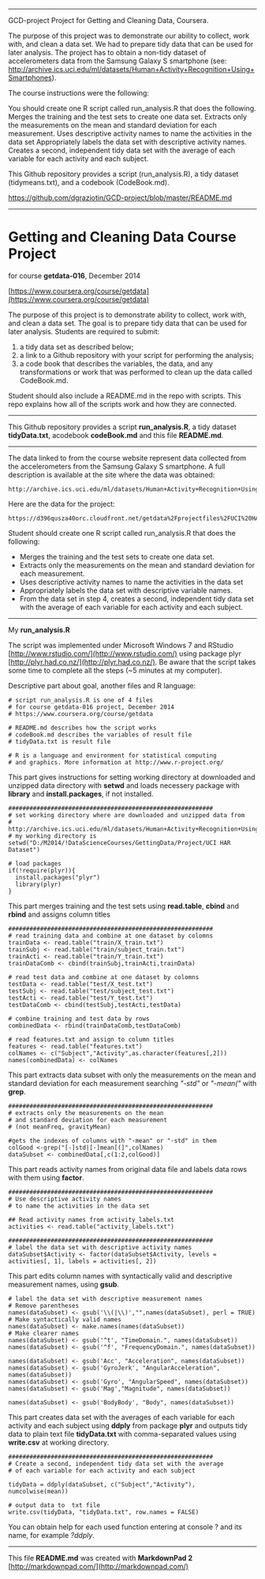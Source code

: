 

----------

GCD-project
Project for Getting and Cleaning Data, Coursera.

The purpose of this project was to demonstrate our ability to collect, work with, and clean a data set. We had to prepare tidy data that can be used for later analysis. The project has to obtain a non-tidy dataset of accelerometers data from the Samsung Galaxy S smartphone (see: http://archive.ics.uci.edu/ml/datasets/Human+Activity+Recognition+Using+Smartphones).

The course instructions were the following:

You should create one R script called run_analysis.R that does the following.
Merges the training and the test sets to create one data set.
Extracts only the measurements on the mean and standard deviation for each measurement.
Uses descriptive activity names to name the activities in the data set
Appropriately labels the data set with descriptive activity names.
Creates a second, independent tidy data set with the average of each variable for each activity and each subject.

This Github repository provides a script (run_analysis.R), a tidy dataset (tidymeans.txt), and a codebook (CodeBook.md).

https://github.com/dgraziotin/GCD-project/blob/master/README.md

----------
# Getting and Cleaning Data Course Project #
for course **getdata-016**, December 2014
 
[https://www.coursera.org/course/getdata](https://www.coursera.org/course/getdata)

The purpose of this project is to demonstrate ability to collect, work with, and clean a data set. 
The goal is to prepare tidy data that can be used for later analysis. Students are required to submit:

1. a tidy data set as described below; 
1. a link to a Github repository with your script for performing the analysis;
1. a code book that describes the variables, the data, and any transformations or work that was performed to clean up the data called CodeBook.md.

Student should also include a README.md in the repo with scripts. This repo explains how all of the scripts work and how they are connected.

----------

This Github repository provides a script **run_analysis.R**, a tidy dataset **tidyData.txt**, acodebook **codeBook.md** and this file **README.md**.

----------

The data linked to from the course website represent data collected from the accelerometers from the Samsung Galaxy S smartphone. A full description is available at the site where the data was obtained: 

    http://archive.ics.uci.edu/ml/datasets/Human+Activity+Recognition+Using+Smartphones

Here are the data for the project: 

    https://d396qusza40orc.cloudfront.net/getdata%2Fprojectfiles%2FUCI%20HAR%20Dataset.zip 

Student should create one R script called run_analysis.R that does the following:
 
- Merges the training and the test sets to create one data set.
- Extracts only the measurements on the mean and standard deviation for each measurement.
- Uses descriptive activity names to name the activities in the data set
- Appropriately labels the data set with descriptive variable names. 
- From the data set in step 4, creates a second, independent tidy data set with the average of each variable for each activity and each subject.

----------

My **run_analysis.R**

The script was implemented under Microsoft Windows 7 and RStudio
[http://www.rstudio.com/](http://www.rstudio.com/) using package  plyr [http://plyr.had.co.nz/](http://plyr.had.co.nz/).
Be aware that the script takes some time to complete all the steps (~5 minutes at my computer).

Descriptive part about goal, another files and R language:

    # script run_analysis.R is one of 4 files 
    # for course getdata-016 project, December 2014
    # https://www.coursera.org/course/getdata
    
    # README.md describes how the script works
    # codeBook.md describes the variables of result file 
    # tidyData.txt is result file
    
    # R is a language and environment for statistical computing
    # and graphics. More information at http://www.r-project.org/

This part gives instructions for setting working directory at downloaded and unzipped data directory with **setwd** and loads necessery package with **library** and **install.packages**, if not installed.

    ##########################################################
    # set working directory where are downloaded and unzipped data from
    # http://archive.ics.uci.edu/ml/datasets/Human+Activity+Recognition+Using+Smartphones
    # my working directory is
    setwd("D:/M2014/!DataScienceCourses/GettingData/Project/UCI HAR Dataset")
    
    # load packages
    if(!require(plyr)){
      install.packages("plyr")
      library(plyr)
    }

This part merges training and the test sets using **read.table**, **cbind** and **rbind** and assigns column titles

    ##########################################################
    # read training data and combine at one dataset by colomns
    trainData <- read.table("train/X_train.txt")
    trainSubj <- read.table("train/subject_train.txt")
    trainActi <- read.table("train/Y_train.txt")
    trainDataComb <- cbind(trainSubj,trainActi,trainData)
    
    # read test data and combine at one dataset by colomns
    testData <- read.table("test/X_test.txt")
    testSubj <- read.table("test/subject_test.txt")
    testActi <- read.table("test/Y_test.txt")
    testDataComb <- cbind(testSubj,testActi,testData)
    
    # combine training and test data by rows
    combinedData <- rbind(trainDataComb,testDataComb)
    
    # read features.txt and assign to column titles
    features <- read.table("features.txt")
    colNames <- c("Subject","Activity",as.character(features[,2]))
    names(combinedData) <- colNames
    
This part extracts data subset with only the measurements on the mean and standard deviation for each measurement searching *"-std"* or *"-mean("* with **grep**.

    ##########################################################
    # extracts only the measurements on the mean 
    # and standard deviation for each measurement
    # (not meanFreq, gravityMean)
    
    #gets the indexes of columns with "-mean" or "-std" in them
    colGood <-grep("[-]std|[-]mean[(]",colNames)
    dataSubset <- combinedData[,c(1:2,colGood)]
    
   
This part reads activity names from original data file and labels data rows with them using **factor**.

    ##########################################################
    # Use descriptive activity names 
    # to name the activities in the data set
    
    ## Read activity names from activity_labels.txt
    activities <- read.table("activity_labels.txt")
    
    ##########################################################
    # label the data set with descriptive activity names
    dataSubset$Activity <- factor(dataSubset$Activity, levels = activities[, 1], labels = activities[, 2])

This part edits column names  with syntactically valid and descriptive measurement names, using **gsub**. 

    # label the data set with descriptive measurement names
    # Remove parentheses
    names(dataSubset) <- gsub('\\(|\\)',"",names(dataSubset), perl = TRUE)
    # Make syntactically valid names
    names(dataSubset) <- make.names(names(dataSubset))
    # Make clearer names
    names(dataSubset) <- gsub('^t', "TimeDomain.", names(dataSubset))
    names(dataSubset) <- gsub('^f', "FrequencyDomain.", names(dataSubset))
    
    names(dataSubset) <- gsub('Acc', "Acceleration", names(dataSubset))
    names(dataSubset) <- gsub('GyroJerk', "AngularAcceleration", names(dataSubset))
    names(dataSubset) <- gsub('Gyro', "AngularSpeed", names(dataSubset))
    names(dataSubset) <- gsub('Mag',"Magnitude", names(dataSubset))
    
    names(dataSubset) <- gsub('BodyBody', "Body", names(dataSubset))

This part creates data set with the averages of each variable for each activity and each subject using **ddply** from package **plyr** and outputs tidy data to plain text file **tidyData.txt** with comma-separated values using **write.csv** at working directory. 

    ##########################################################
    # Create a second, independent tidy data set with the average
    # of each variable for each activity and each subject
    
    tidyData = ddply(dataSubset, c("Subject","Activity"), numcolwise(mean))
    
    # output data to  txt file
    write.csv(tidyData, "tidyData.txt", row.names = FALSE)

You can obtain help for each used function entering at console ? and its name, for example *?ddply*.

----------

    
This file **README.md** was created with **MarkdownPad 2** [http://markdownpad.com/](http://markdownpad.com/)